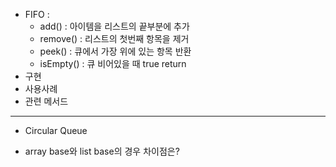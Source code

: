 - FIFO :
    - add() : 아이템을 리스트의 끝부분에 추가
    - remove() : 리스트의 첫번째 항목을 제거
    - peek() : 큐에서 가장 위에 있는 항목 반환
    - isEmpty() : 큐 비어있을 때 true return
- 구현
- 사용사례
- 관련 메서드

---

- Circular Queue

- array base와 list base의 경우 차이점은?